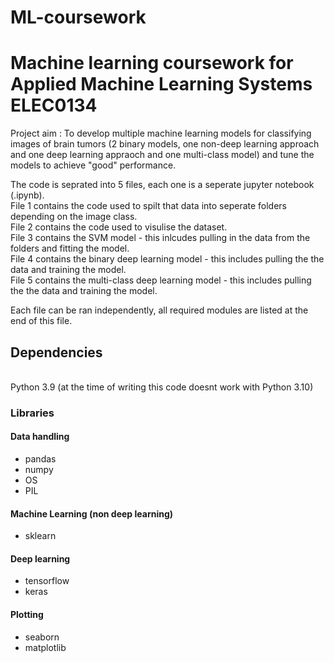 # ML-coursework
<h1>Machine learning coursework for Applied Machine Learning Systems ELEC0134</h1>

Project aim : To develop multiple machine learning models for classifying images of brain tumors (2 binary models, one non-deep learning approach and one deep learning appraoch and one multi-class model) and tune the models to achieve "good" performance. 

The code is seprated into 5 files, each one is a seperate jupyter notebook (.ipynb). <br />
File 1 contains the code used to spilt that data into seperate folders depending on the image class.<br />
File 2 contains the code used to visulise the dataset.<br />
File 3 contains the SVM model - this inlcudes pulling in the data from the folders and fitting the model.<br />
File 4 contains the binary deep learning model - this includes pulling the the data and training the model.<br />
File 5 contains the multi-class deep learning model - this includes pulling the the data and training the model.<br />

Each file can be ran independently, all required modules are listed at the end of this file.  


<h2>Dependencies</h2> 
<br>
Python 3.9 (at the time of writing this code doesnt work with Python 3.10)

<h3>Libraries</h3>
<h4>Data handling</h4>
<ul>
 <li> pandas </li>
 <li> numpy </li>
 <li> OS </li>
 <li> PIL </li>
</ul>
<h4>Machine Learning (non deep learning)</h4>
<ul>
 <li> sklearn </li>
</ul>
<h4>Deep learning</h4>
<ul> 
 <li> tensorflow </li>
 <li> keras </li>
</ul>
<h4>Plotting</h4>
<ul>
 <li> seaborn </li>
 <li> matplotlib </li>
</ul>

